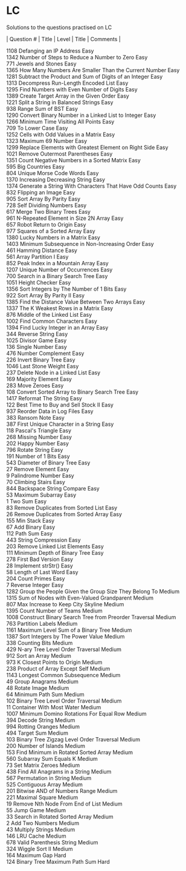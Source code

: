 # LC
Solutions to the questions practised on LC


| Question #  | Title | Level  | Title | Comments |

			
1108	Defanging an IP Address	Easy	
1342	Number of Steps to Reduce a Number to Zero	Easy	
771	Jewels and Stones	Easy	
1365	How Many Numbers Are Smaller Than the Current Number	Easy	
1281	Subtract the Product and Sum of Digits of an Integer	Easy	
1313	Decompress Run-Length Encoded List	Easy	
1295	Find Numbers with Even Number of Digits	Easy	
1389	Create Target Array in the Given Order	Easy	
1221	Split a String in Balanced Strings	Easy	
938	Range Sum of BST	Easy	
1290	Convert Binary Number in a Linked List to Integer	Easy	
1266	Minimum Time Visiting All Points	Easy	
709	To Lower Case	Easy	
1252	Cells with Odd Values in a Matrix	Easy	
1323	Maximum 69 Number	Easy	
1299	Replace Elements with Greatest Element on Right Side	Easy	
1021	Remove Outermost Parentheses	Easy	
1351	Count Negative Numbers in a Sorted Matrix	Easy	
595	Big Countries	Easy	
804	Unique Morse Code Words	Easy	
1370	Increasing Decreasing String	Easy	
1374	Generate a String With Characters That Have Odd Counts	Easy	
832	Flipping an Image	Easy	
905	Sort Array By Parity	Easy	
728	Self Dividing Numbers	Easy	
617	Merge Two Binary Trees	Easy	
961	N-Repeated Element in Size 2N Array	Easy	
657	Robot Return to Origin	Easy	
977	Squares of a Sorted Array	Easy	
1380	Lucky Numbers in a Matrix	Easy	
1403	Minimum Subsequence in Non-Increasing Order	Easy	
461	Hamming Distance	Easy	
561	Array Partition I	Easy	
852	Peak Index in a Mountain Array	Easy	
1207	Unique Number of Occurrences	Easy	
700	Search in a Binary Search Tree	Easy	
1051	Height Checker	Easy	
1356	Sort Integers by The Number of 1 Bits	Easy	
922	Sort Array By Parity II	Easy	
1385	Find the Distance Value Between Two Arrays	Easy	
1337	The K Weakest Rows in a Matrix	Easy	
876	Middle of the Linked List	Easy	
1002	Find Common Characters	Easy	
1394	Find Lucky Integer in an Array	Easy	
344	Reverse String	Easy	
1025	Divisor Game	Easy	
136	Single Number	Easy	
476	Number Complement	Easy	
226	Invert Binary Tree	Easy	
1046	Last Stone Weight	Easy	
237	Delete Node in a Linked List	Easy	
169	Majority Element	Easy	
283	Move Zeroes	Easy	
108	Convert Sorted Array to Binary Search Tree	Easy	
1417	Reformat The String	Easy	
122	Best Time to Buy and Sell Stock II	Easy	
937	Reorder Data in Log Files	Easy	
383	Ransom Note	Easy	
387	First Unique Character in a String	Easy	
118	Pascal's Triangle	Easy	
268	Missing Number	Easy	
202	Happy Number	Easy	
796	Rotate String	Easy	
191	Number of 1 Bits	Easy	
543	Diameter of Binary Tree	Easy	
27	Remove Element	Easy	
9	Palindrome Number	Easy	
70	Climbing Stairs	Easy	
844	Backspace String Compare	Easy	
53	Maximum Subarray	Easy	
1	Two Sum	Easy	
83	Remove Duplicates from Sorted List	Easy	
26	Remove Duplicates from Sorted Array	Easy	
155	Min Stack	Easy	
67	Add Binary	Easy	
112	Path Sum	Easy	
443	String Compression	Easy	
203	Remove Linked List Elements	Easy	
111	Minimum Depth of Binary Tree	Easy	
278	First Bad Version	Easy	
28	Implement strStr()	Easy	
58	Length of Last Word	Easy	
204	Count Primes	Easy	
7	Reverse Integer	Easy	
1282	Group the People Given the Group Size They Belong To	Medium	
1315	Sum of Nodes with Even-Valued Grandparent	Medium	
807	Max Increase to Keep City Skyline	Medium	
1395	Count Number of Teams	Medium	
1008	Construct Binary Search Tree from Preorder Traversal	Medium	
763	Partition Labels	Medium	
1161	Maximum Level Sum of a Binary Tree	Medium	
1387	Sort Integers by The Power Value	Medium	
338	Counting Bits	Medium	
429	N-ary Tree Level Order Traversal	Medium	
912	Sort an Array	Medium	
973	K Closest Points to Origin	Medium	
238	Product of Array Except Self	Medium	
1143	Longest Common Subsequence	Medium	
49	Group Anagrams	Medium	
48	Rotate Image	Medium	
64	Minimum Path Sum	Medium	
102	Binary Tree Level Order Traversal	Medium	
11	Container With Most Water	Medium	
1007	Minimum Domino Rotations For Equal Row	Medium	
394	Decode String	Medium	
994	Rotting Oranges	Medium	
494	Target Sum	Medium	
103	Binary Tree Zigzag Level Order Traversal	Medium	
200	Number of Islands	Medium	
153	Find Minimum in Rotated Sorted Array	Medium	
560	Subarray Sum Equals K	Medium	
73	Set Matrix Zeroes	Medium	
438	Find All Anagrams in a String	Medium	
567	Permutation in String	Medium	
525	Contiguous Array	Medium	
201	Bitwise AND of Numbers Range	Medium	
221	Maximal Square	Medium	
19	Remove Nth Node From End of List	Medium	
55	Jump Game	Medium	
33	Search in Rotated Sorted Array	Medium	
2	Add Two Numbers	Medium	
43	Multiply Strings	Medium	
146	LRU Cache	Medium	
678	Valid Parenthesis String	Medium	
324	Wiggle Sort II	Medium	
164	Maximum Gap	Hard	
124	Binary Tree Maximum Path Sum	Hard	
